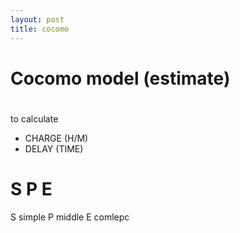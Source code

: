 ```yaml
---
layout: post
title: cocomo
---
```

# Cocomo model (estimate)

#

to calculate
- CHARGE (H/M)
- DELAY (TIME)

#

# S P E
S simple
P middle
E comlepc
